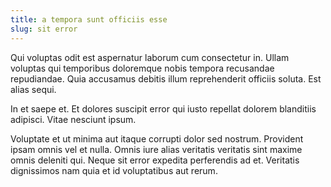 ```yaml
---
title: a tempora sunt officiis esse
slug: sit error
---
```


Qui voluptas odit est aspernatur laborum cum consectetur in. Ullam voluptas qui temporibus doloremque nobis tempora recusandae repudiandae. Quia accusamus debitis illum reprehenderit officiis soluta. Est alias sequi.

In et saepe et. Et dolores suscipit error qui iusto repellat dolorem blanditiis adipisci. Vitae nesciunt ipsum.

Voluptate et ut minima aut itaque corrupti dolor sed nostrum. Provident ipsam omnis vel et nulla. Omnis iure alias veritatis veritatis sint maxime omnis deleniti qui. Neque sit error expedita perferendis ad et. Veritatis dignissimos nam quia et id voluptatibus aut rerum.
